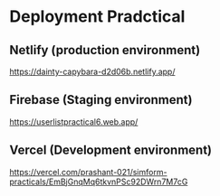 # Deployment Pradctical

## Netlify (production environment)
https://dainty-capybara-d2d06b.netlify.app/

## Firebase (Staging environment)
https://userlistpractical6.web.app/

## Vercel (Development environment)
https://vercel.com/prashant-021/simform-practicals/EmBjGnqMq6tkvnPSc92DWrn7M7cG